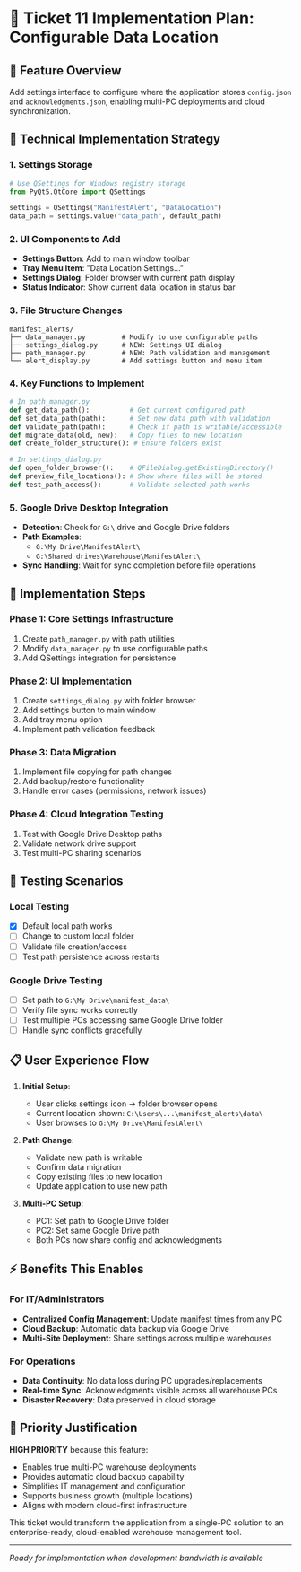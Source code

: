 # 📁 Ticket 11 Implementation Plan: Configurable Data Location

## 🎯 Feature Overview
Add settings interface to configure where the application stores `config.json` and `acknowledgments.json`, enabling multi-PC deployments and cloud synchronization.

## 🔧 Technical Implementation Strategy

### 1. **Settings Storage** 
```python
# Use QSettings for Windows registry storage
from PyQt5.QtCore import QSettings

settings = QSettings("ManifestAlert", "DataLocation")
data_path = settings.value("data_path", default_path)
```

### 2. **UI Components to Add**
- **Settings Button**: Add to main window toolbar
- **Tray Menu Item**: "Data Location Settings..."
- **Settings Dialog**: Folder browser with current path display
- **Status Indicator**: Show current data location in status bar

### 3. **File Structure Changes**
```
manifest_alerts/
├── data_manager.py         # Modify to use configurable paths
├── settings_dialog.py      # NEW: Settings UI dialog
├── path_manager.py         # NEW: Path validation and management
└── alert_display.py        # Add settings button and menu item
```

### 4. **Key Functions to Implement**
```python
# In path_manager.py
def get_data_path():          # Get current configured path
def set_data_path(path):      # Set new data path with validation
def validate_path(path):      # Check if path is writable/accessible
def migrate_data(old, new):   # Copy files to new location
def create_folder_structure(): # Ensure folders exist

# In settings_dialog.py  
def open_folder_browser():    # QFileDialog.getExistingDirectory()
def preview_file_locations(): # Show where files will be stored
def test_path_access():       # Validate selected path works
```

### 5. **Google Drive Desktop Integration**
- **Detection**: Check for `G:\` drive and Google Drive folders
- **Path Examples**: 
  - `G:\My Drive\ManifestAlert\`
  - `G:\Shared drives\Warehouse\ManifestAlert\`
- **Sync Handling**: Wait for sync completion before file operations

## 🚀 Implementation Steps

### Phase 1: Core Settings Infrastructure
1. Create `path_manager.py` with path utilities
2. Modify `data_manager.py` to use configurable paths
3. Add QSettings integration for persistence

### Phase 2: UI Implementation  
1. Create `settings_dialog.py` with folder browser
2. Add settings button to main window
3. Add tray menu option
4. Implement path validation feedback

### Phase 3: Data Migration
1. Implement file copying for path changes
2. Add backup/restore functionality
3. Handle error cases (permissions, network issues)

### Phase 4: Cloud Integration Testing
1. Test with Google Drive Desktop paths
2. Validate network drive support
3. Test multi-PC sharing scenarios

## 🧪 Testing Scenarios

### Local Testing
- [x] Default local path works
- [ ] Change to custom local folder
- [ ] Validate file creation/access
- [ ] Test path persistence across restarts

### Google Drive Testing  
- [ ] Set path to `G:\My Drive\manifest_data\`
- [ ] Verify file sync works correctly
- [ ] Test multiple PCs accessing same Google Drive folder
- [ ] Handle sync conflicts gracefully

## 📋 User Experience Flow

1. **Initial Setup**: 
   - User clicks settings icon → folder browser opens
   - Current location shown: `C:\Users\...\manifest_alerts\data\`
   - User browses to `G:\My Drive\ManifestAlert\`

2. **Path Change**:
   - Validate new path is writable
   - Confirm data migration 
   - Copy existing files to new location
   - Update application to use new path

3. **Multi-PC Setup**:
   - PC1: Set path to Google Drive folder
   - PC2: Set same Google Drive path
   - Both PCs now share config and acknowledgments

## ⚡ Benefits This Enables

### For IT/Administrators
- **Centralized Config Management**: Update manifest times from any PC
- **Cloud Backup**: Automatic data backup via Google Drive
- **Multi-Site Deployment**: Share settings across multiple warehouses

### For Operations
- **Data Continuity**: No data loss during PC upgrades/replacements
- **Real-time Sync**: Acknowledgments visible across all warehouse PCs
- **Disaster Recovery**: Data preserved in cloud storage

## 🎯 Priority Justification

**HIGH PRIORITY** because this feature:
- Enables true multi-PC warehouse deployments
- Provides automatic cloud backup capability
- Simplifies IT management and configuration
- Supports business growth (multiple locations)
- Aligns with modern cloud-first infrastructure

This ticket would transform the application from a single-PC solution to an enterprise-ready, cloud-enabled warehouse management tool.

---

*Ready for implementation when development bandwidth is available*
